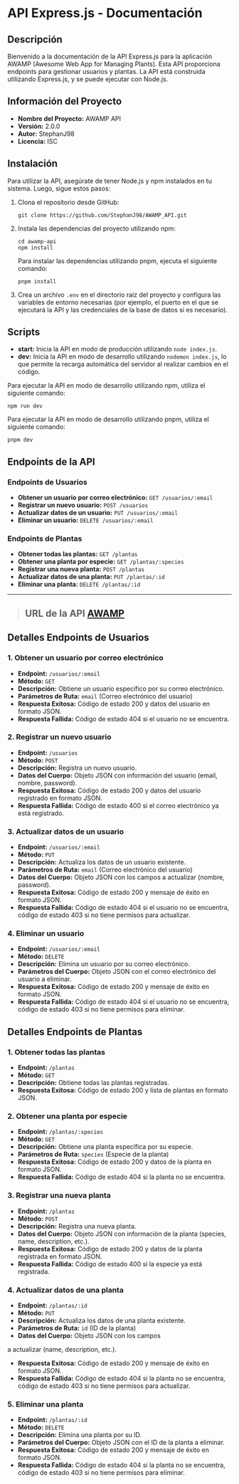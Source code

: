 # API Express.js - Documentación

## Descripción
Bienvenido a la documentación de la API Express.js para la aplicación AWAMP (Awesome Web App for Managing Plants). Esta API proporciona endpoints para gestionar usuarios y plantas. La API está construida utilizando Express.js, y se puede ejecutar con Node.js.

## Información del Proyecto

- **Nombre del Proyecto:** AWAMP API
- **Versión:** 2.0.0
- **Autor:** StephanJ98
- **Licencia:** ISC

## Instalación
Para utilizar la API, asegúrate de tener Node.js y npm instalados en tu sistema. Luego, sigue estos pasos:

1. Clona el repositorio desde GitHub:
   ```
   git clone https://github.com/StephanJ98/AWAMP_API.git
   ```

2. Instala las dependencias del proyecto utilizando npm:
   ```
   cd awamp-api
   npm install
   ```

   Para instalar las dependencias utilizando pnpm, ejecuta el siguiente comando:
   ```
   pnpm install
   ```

3. Crea un archivo `.env` en el directorio raíz del proyecto y configura las variables de entorno necesarias (por ejemplo, el puerto en el que se ejecutará la API y las credenciales de la base de datos si es necesario).

## Scripts

- **start:** Inicia la API en modo de producción utilizando `node index.js`.
- **dev:** Inicia la API en modo de desarrollo utilizando `nodemon index.js`, lo que permite la recarga automática del servidor al realizar cambios en el código.

Para ejecutar la API en modo de desarrollo utilizando npm, utiliza el siguiente comando:
```
npm run dev
```

Para ejecutar la API en modo de desarrollo utilizando pnpm, utiliza el siguiente comando:
```
pnpm dev
```

## Endpoints de la API

### Endpoints de Usuarios
- **Obtener un usuario por correo electrónico:** `GET /usuarios/:email`
- **Registrar un nuevo usuario:** `POST /usuarios`
- **Actualizar datos de un usuario:** `PUT /usuarios/:email`
- **Eliminar un usuario:** `DELETE /usuarios/:email`

### Endpoints de Plantas
- **Obtener todas las plantas:** `GET /plantas`
- **Obtener una planta por especie:** `GET /plantas/:species`
- **Registrar una nueva planta:** `POST /plantas`
- **Actualizar datos de una planta:** `PUT /plantas/:id`
- **Eliminar una planta:** `DELETE /plantas/:id`

---

> ## URL de la API [AWAMP](https://awamp-api.vercel.app)

## Detalles Endpoints de Usuarios 

  
### 1. Obtener un usuario por correo electrónico
  - **Endpoint:** `/usuarios/:email`
  - **Método:** `GET`
  - **Descripción:** Obtiene un usuario específico por su correo electrónico.
  - **Parámetros de Ruta:** `email` (Correo electrónico del usuario)
  - **Respuesta Exitosa:** Código de estado 200 y datos del usuario en formato JSON.
  - **Respuesta Fallida:** Código de estado 404 si el usuario no se encuentra.

### 2. Registrar un nuevo usuario
  - **Endpoint:** `/usuarios`
  - **Método:** `POST`
  - **Descripción:** Registra un nuevo usuario.
  - **Datos del Cuerpo:** Objeto JSON con información del usuario (email, nombre, password).
  - **Respuesta Exitosa:** Código de estado 200 y datos del usuario registrado en formato JSON.
  - **Respuesta Fallida:** Código de estado 400 si el correo electrónico ya está registrado.

### 3. Actualizar datos de un usuario
  - **Endpoint:** `/usuarios/:email`
  - **Método:** `PUT`
  - **Descripción:** Actualiza los datos de un usuario existente.
  - **Parámetros de Ruta:** `email` (Correo electrónico del usuario)
  - **Datos del Cuerpo:** Objeto JSON con los campos a actualizar (nombre, password).
  - **Respuesta Exitosa:** Código de estado 200 y mensaje de éxito en formato JSON.
  - **Respuesta Fallida:** Código de estado 404 si el usuario no se encuentra, código de estado 403 si no tiene permisos para actualizar.

### 4. Eliminar un usuario
  - **Endpoint:** `/usuarios/:email`
  - **Método:** `DELETE`
  - **Descripción:** Elimina un usuario por su correo electrónico.
  - **Parámetros del Cuerpo:** Objeto JSON con el correo electrónico del usuario a eliminar.
  - **Respuesta Exitosa:** Código de estado 200 y mensaje de éxito en formato JSON.
  - **Respuesta Fallida:** Código de estado 404 si el usuario no se encuentra, código de estado 403 si no tiene permisos para eliminar.

## Detalles Endpoints de Plantas

### 1. Obtener todas las plantas
  - **Endpoint:** `/plantas`
  - **Método:** `GET`
  - **Descripción:** Obtiene todas las plantas registradas.
  - **Respuesta Exitosa:** Código de estado 200 y lista de plantas en formato JSON.

### 2. Obtener una planta por especie
  - **Endpoint:** `/plantas/:species`
  - **Método:** `GET`
  - **Descripción:** Obtiene una planta específica por su especie.
  - **Parámetros de Ruta:** `species` (Especie de la planta)
  - **Respuesta Exitosa:** Código de estado 200 y datos de la planta en formato JSON.
  - **Respuesta Fallida:** Código de estado 404 si la planta no se encuentra.

### 3. Registrar una nueva planta
  - **Endpoint:** `/plantas`
  - **Método:** `POST`
  - **Descripción:** Registra una nueva planta.
  - **Datos del Cuerpo:** Objeto JSON con información de la planta (species, name, description, etc.).
  - **Respuesta Exitosa:** Código de estado 200 y datos de la planta registrada en formato JSON.
  - **Respuesta Fallida:** Código de estado 400 si la especie ya está registrada.

### 4. Actualizar datos de una planta
  - **Endpoint:** `/plantas/:id`
  - **Método:** `PUT`
  - **Descripción:** Actualiza los datos de una planta existente.
  - **Parámetros de Ruta:** `id` (ID de la planta)
  - **Datos del Cuerpo:** Objeto JSON con los campos

 a actualizar (name, description, etc.).
  - **Respuesta Exitosa:** Código de estado 200 y mensaje de éxito en formato JSON.
  - **Respuesta Fallida:** Código de estado 404 si la planta no se encuentra, código de estado 403 si no tiene permisos para actualizar.

### 5. Eliminar una planta
  - **Endpoint:** `/plantas/:id`
  - **Método:** `DELETE`
  - **Descripción:** Elimina una planta por su ID.
  - **Parámetros del Cuerpo:** Objeto JSON con el ID de la planta a eliminar.
  - **Respuesta Exitosa:** Código de estado 200 y mensaje de éxito en formato JSON.
  - **Respuesta Fallida:** Código de estado 404 si la planta no se encuentra, código de estado 403 si no tiene permisos para eliminar.